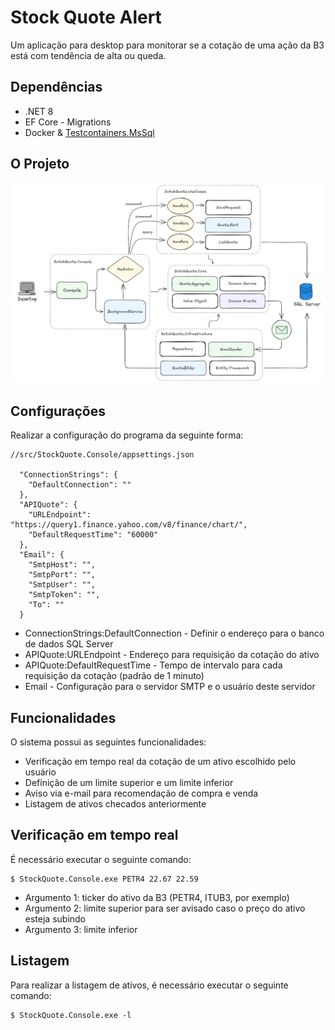 # Stock Quote Alert

Um aplicação para desktop para monitorar se a cotação de uma ação da B3 está com tendência de alta ou queda.

## Dependências

- .NET 8
- EF Core - Migrations
- Docker & [Testcontainers.MsSql](https://dotnet.testcontainers.org/modules/mssql/)

## O Projeto

![logo](./img/stockquote-diagram.png)

## Configurações

Realizar a configuração do programa da seguinte forma:

```
//src/StockQuote.Console/appsettings.json

  "ConnectionStrings": {
    "DefaultConnection": ""
  },
  "APIQuote": {
    "URLEndpoint": "https://query1.finance.yahoo.com/v8/finance/chart/",
    "DefaultRequestTime": "60000"
  },
  "Email": {
    "SmtpHost": "",
    "SmtpPort": "",
    "SmtpUser": "",
    "SmtpToken": "",
    "To": ""
  }
```

- ConnectionStrings:DefaultConnection - Definir o endereço para o banco de dados SQL Server
- APIQuote:URLEndpoint - Endereço para requisição da cotação do ativo
- APIQuote:DefaultRequestTime - Tempo de intervalo para cada requisição da cotação (padrão de 1 minuto)
- Email - Configuração para o servidor SMTP e o usuário deste servidor

## Funcionalidades

O sistema possui as seguintes funcionalidades:

- Verificação em tempo real da cotação de um ativo escolhido pelo usuário
- Definição de um limite superior e um limite inferior
- Aviso via e-mail para recomendação de compra e venda
- Listagem de ativos checados anteriormente

## Verificação em tempo real

É necessário executar o seguinte comando:

```console
$ StockQuote.Console.exe PETR4 22.67 22.59
```

- Argumento 1: ticker do ativo da B3 (PETR4, ITUB3, por exemplo)
- Argumento 2: limite superior para ser avisado caso o preço do ativo esteja subindo
- Argumento 3: limite inferior

## Listagem

Para realizar a listagem de ativos, é necessário executar o seguinte comando:

```console
$ StockQuote.Console.exe -l
```
